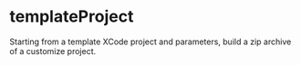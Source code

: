 templateProject
===============

Starting from a template XCode project and parameters, build a zip archive of a customize project.
